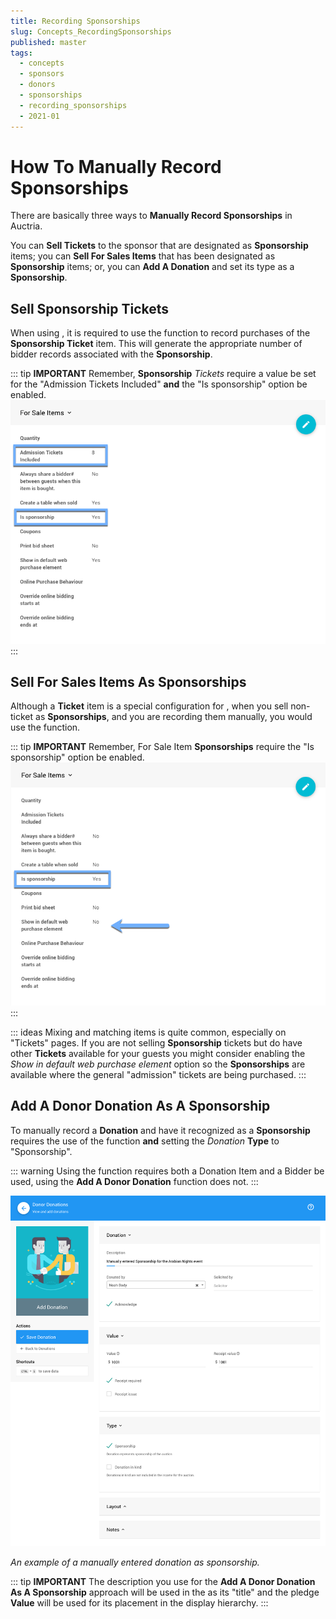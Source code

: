 ```yaml
---
title: Recording Sponsorships
slug: Concepts_RecordingSponsorships
published: master
tags:
  - concepts
  - sponsors
  - donors
  - sponsorships
  - recording_sponsorships
  - 2021-01
---
```


# How To Manually Record Sponsorships <Badge text="(new)"/>

There are basically three ways to **Manually Record Sponsorships** in Auctria.

You can **Sell Tickets** to the sponsor that are designated as **Sponsorship** items; you can **Sell For Sales Items** that has been designated as **Sponsorship** items; or, you can **Add A Donation** and set its type as a **Sponsorship**.

## Sell Sponsorship Tickets

When using <IndexLink slug="Tickets"/>, it is required to use the <IndexLink slug="SellTickets"/> function to record purchases of the **Sponsorship Ticket** item. This will generate the appropriate number of bidder records associated with the **Sponsorship**.

::: tip
**IMPORTANT**
Remember, **Sponsorship** *Tickets* require a value be set for the "Admission Tickets Included" **and** the "Is sponsorship" option be enabled.
![img](./index.assets/SponsorshipTicketItem.png)
:::

## Sell For Sales Items As Sponsorships

Although a **Ticket** item is a special configuration for <IndexLink slug="ForSaleItems"/>, when you sell non-ticket <IndexLink slug="ForSaleItems"/> as **Sponsorships**, and you are recording them manually, you would use the <IndexLink slug="RecordPurchase"/> function.

::: tip
**IMPORTANT**
Remember, <IndexLink slug="ForSaleItems">For Sale Item</IndexLink> **Sponsorships** require the "Is sponsorship" option be enabled.
![img](./index.assets/SponsorshipForSaleItem.png)
:::

::: ideas
Mixing and matching items is quite common, especially on "Tickets" pages. If you are not selling **Sponsorship** tickets but do have other **Tickets** available for your guests you might consider enabling the *Show in default web purchase element* option so the **Sponsorships** are available where the general "admission" tickets are being purchased.
:::

## Add A Donor Donation As A Sponsorship

To manually record a **Donation** and have it recognized as a **Sponsorship** requires the use of the <IndexLink slug="AddDonorDonation"/> function **and** setting the *Donation* **Type** to "Sponsorship".

::: warning
Using the <IndexLink slug="RecordDonation"/> function requires both a <IndexLink slug="DonationItems">Donation Item</IndexLink> and a <IndexLink slug="Bidders">Bidder</IndexLink> be used, using the **Add A Donor Donation** function does not.
:::

![img](./index.assets/DonationSponsorship.png)

*An example of a manually entered donation as sponsorship.*

::: tip
**IMPORTANT**
The description you use for the **Add A Donor Donation As A Sponsorship** approach will be used in the <IndexLink slug="RowContent_SponsorsCatalog"/> as its "title" and the pledge **Value** will be used for its placement in the display hierarchy.
:::

<ChildPages/>
